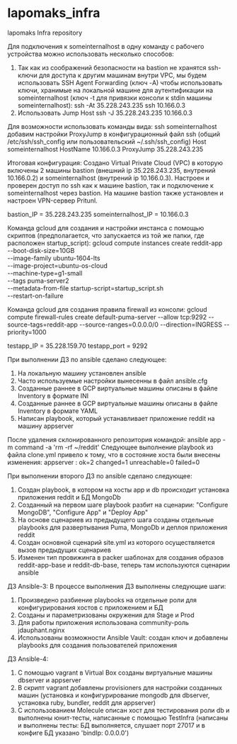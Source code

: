 # lapomaks_infra
lapomaks Infra repository

Для подключения к someinternalhost в одну команду с рабочего устройства можно использовать несколько способов: 
1. Так как из соображений безопасности на bastion не хранятся ssh-ключи для доступа к другим машинам внутри VPC, мы будем использовать SSH Agent Forwarding (ключ -A) чтобы использовать ключи, хранимые на локальной машине для аутентификации на someinternalhost (ключ -t для привязки консоли к stdin машины someinternalhost):
ssh -At 35.228.243.235 ssh 10.166.0.3
2. Использовать Jump Host
ssh -J 35.228.243.235 10.166.0.3

Для возможности использовать команды вида: ssh someinternalhost добавим настройки ProxyJump в конфигурационный файл ssh (общий /etc/ssh/ssh_config или пользовательский ~/.ssh/ssh_config)
Host someinternalhost
    HostName 10.166.0.3
    ProxyJump 35.228.243.235

Итоговая конфигурация:
Создано Virtual Private Cloud (VPC) в которую включены 2 машины bastion (внешний ip 35.228.243.235, внутрений 10.166.0.2) и someinternalhost (внутрений ip 10.166.0.3). Настроен и проверен доступ по ssh как к машине bastion, так и подключение к someinternalhost через bastion.
На машине bastion также установлен и настроен VPN-сервер Pritunl.

bastion_IP = 35.228.243.235
someinternalhost_IP = 10.166.0.3

Команда gcloud для создания и настройки инстанса с помощью скриптов (предполагается, что запускается из той же папки, где расположен startup_script): 
gcloud compute instances create reddit-app \
  --boot-disk-size=10GB \
  --image-family ubuntu-1604-lts \
  --image-project=ubuntu-os-cloud \
  --machine-type=g1-small \
  --tags puma-server2 \
  --metadata-from-file startup-script=startup_script.sh \
  --restart-on-failure

Команда gcloud для создания правила firewall из консоли:
gcloud compute firewall-rules create default-puma-server --allow tcp:9292 --source-tags=reddit-app --source-ranges=0.0.0.0/0 --direction=INGRESS --priority=1000

testapp_IP = 35.228.159.70
testapp_port = 9292

При выполнении ДЗ по ansible сделано следующее:
1. На локальную машину установлен ansible
2. Часто используемые настройки вынесенны в файл ansible.cfg
3. Созданные раннее в GCP виртуальные машины описаны в файле Inventory в формате INI
4. Созданные раннее в GCP виртуальные машины описаны в файле Inventory в формате YAML
5. Написан playbook, который устанавливает приложение reddit на машину appserver

После удаления склонированного репозитория командой:
ansible app -m command -a 'rm -rf ~/reddit'
Следующее выполнение playbook из файла clone.yml привело к тому, что в состояние хоста были внесены изменения:
appserver                  : ok=2    changed=1    unreachable=0    failed=0

При выполнении второго ДЗ по ansible сделано следующее:
1. Создан playbook, в котором на хосты app и db происходит установка приложения reddit и БД MongoDb
2. Созданный на первом шаге playbook разбит на сценарии: "Configure MongoDB", "Configure App" и "Deploy App"
3. На основе сценариев из предыдущего шага созданы отдельные playbooks для развертывания Puma, MongoDb и деплоя приложения reddit
4. Создан основной сценарий site.yml из которого осуществляется вызов предыдущих сценариев
5. Изменен тип провижинга в packer шаблонах для создания образов reddit-app-base и reddit-db-base, теперь там используются сценарии ansible

ДЗ Ansible-3:
В процессе выполнения ДЗ выполнены следующие шаги:
1. Произведено разбиение playbooks на отдельные роли для конфигурирования хостов с приложением и БД
2. Созданы и параметризованы окружения для Stage и Prod
3. Для работы приложения использована community-роль jdauphant.nginx
4. Использованы возможности Ansible Vault: создан ключ и добавлены playbooks для создания пользователей приложения

ДЗ Ansible-4:
1. С помощью vagrant в Virtual Box созданы виртуальные машины dbserver и appserver
2. В скрипт vagrant добавлены provisioners для настройки созданных машин (установка и конфигурирование mongodb для dbserver, установка ruby, bundler, reddit для appserver)
3. С использованием Molecule описан хост для тестирования роли db и выполнены юнит-тесты, написанные с помощью TestInfra (написаны и выполнены тесты: БД выполняется, слушает порт 27017 и в конфиге БД указано 'bindIp: 0.0.0.0')
